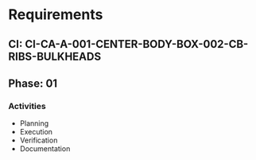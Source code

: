 # Requirements

## CI: CI-CA-A-001-CENTER-BODY-BOX-002-CB-RIBS-BULKHEADS
## Phase: 01

### Activities
- Planning
- Execution
- Verification
- Documentation
